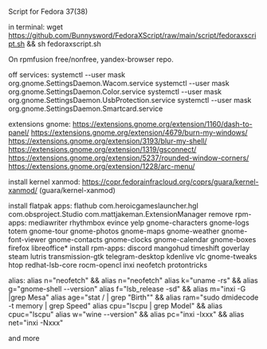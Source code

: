 Script for Fedora 37(38)

in terminal:
wget https://github.com/Bunnysword/FedoraXScript/raw/main/script/fedoraxscript.sh && sh fedoraxscript.sh

On rpmfusion free/nonfree, yandex-browser repo.

off services: 
systemctl --user mask org.gnome.SettingsDaemon.Wacom.service
systemctl --user mask org.gnome.SettingsDaemon.Color.service
systemctl --user mask org.gnome.SettingsDaemon.UsbProtection.service
systemctl --user mask org.gnome.SettingsDaemon.Smartcard.service

extensions gnome:
https://extensions.gnome.org/extension/1160/dash-to-panel/
https://extensions.gnome.org/extension/4679/burn-my-windows/
https://extensions.gnome.org/extension/3193/blur-my-shell/
https://extensions.gnome.org/extension/1319/gsconnect/
https://extensions.gnome.org/extension/5237/rounded-window-corners/
https://extensions.gnome.org/extension/1228/arc-menu/

install kernel xanmod:
https://copr.fedorainfracloud.org/coprs/guara/kernel-xanmod/ (guara/kernel-xanmod)

install flatpak apps:
flathub com.heroicgameslauncher.hgl com.obsproject.Studio com.mattjakeman.ExtensionManager
remove rpm-apps:
mediawriter rhythmbox evince yelp gnome-characters gnome-logs totem gnome-tour gnome-photos gnome-maps gnome-weather gnome-font-viewer gnome-contacts gnome-clocks gnome-calendar gnome-boxes firefox libreoffice*
install rpm-apps:
discord mangohud timeshift goverlay steam lutris transmission-gtk telegram-desktop kdenlive vlc gnome-tweaks htop redhat-lsb-core rocm-opencl inxi neofetch protontricks

alias:
alias n="neofetch" && alias n="neofetch"
alias k="uname -rs" && alias g="gnome-shell --version"
alias f="lsb_release -sd" && alias m="inxi -G |grep Mesa"
alias age="stat / | grep "Birth"" && alias ram="sudo dmidecode -t memory | grep Speed"
alias cpu="lscpu | grep Model" && alias cpuc="lscpu"
alias w="wine --version" && alias pc="inxi -Ixxx" && alias net="inxi -Nxxx"

and more
